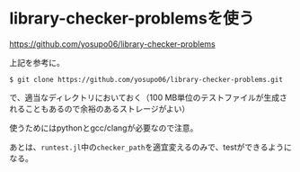 # library-checker-problemsを使う

https://github.com/yosupo06/library-checker-problems

上記を参考に。

```
$ git clone https://github.com/yosupo06/library-checker-problems.git
```

で、適当なディレクトリにおいておく（100 MB単位のテストファイルが生成されることもあるので余裕のあるストレージがよい）

使うためにはpythonとgcc/clangが必要なので注意。

あとは、```runtest.jl```中の```checker_path```を適宜変えるのみで、testができるようになる。